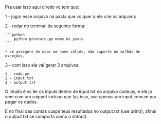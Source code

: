 Pra usar isso aqui direito vc tem que:

1 - jogar esse arquivo na pasta que vc quer q ele crie os arquivos

2 - rodar no terminal da seguinte forma:

    ´´´python 
        python generate.py nome_da_pasta
    ´´´

    * se assegure de usar um nome válido, não suporto um milhão de exceções.

3 - com isso ele vai gerar 3 arquivos:

    1 - code.py
    2 - input.txt
    3 - output.txt

O intuito é vc ler os inputs dentro de input.txt no arquivo code.py, e ele já vem com um
snippet incluso que faz isso, use apenas um input comum pra pegar os dados.

E no final das contas cuspir teus resultados no output.txt (use print(), afinal o output.txt se comporta como o stdout).